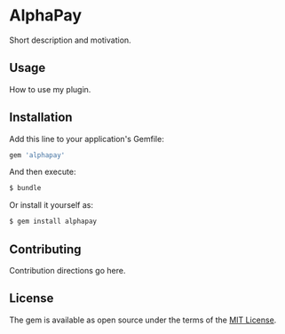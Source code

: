 # AlphaPay
Short description and motivation.

## Usage
How to use my plugin.

## Installation
Add this line to your application's Gemfile:

```ruby
gem 'alphapay'
```

And then execute:
```bash
$ bundle
```

Or install it yourself as:
```bash
$ gem install alphapay
```

## Contributing
Contribution directions go here.

## License
The gem is available as open source under the terms of the [MIT License](http://opensource.org/licenses/MIT).
